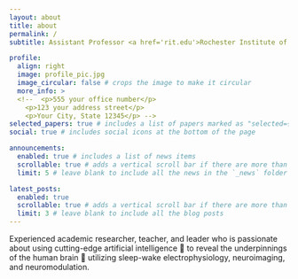 ```yaml
---
layout: about
title: about
permalink: /
subtitle: Assistant Professor <a href='rit.edu'>Rochester Institute of Technology</a>.

profile:
  align: right
  image: profile_pic.jpg
  image_circular: false # crops the image to make it circular
  more_info: >
  <!--  <p>555 your office number</p>
    <p>123 your address street</p>
    <p>Your City, State 12345</p> -->
selected_papers: true # includes a list of papers marked as "selected={true}"
social: true # includes social icons at the bottom of the page

announcements:
  enabled: true # includes a list of news items
  scrollable: true # adds a vertical scroll bar if there are more than 3 news items
  limit: 5 # leave blank to include all the news in the `_news` folder

latest_posts:
  enabled: true
  scrollable: true # adds a vertical scroll bar if there are more than 3 new posts items
  limit: 3 # leave blank to include all the blog posts
---
```

Experienced academic researcher, teacher, and leader who is passionate about using cutting-edge artificial intelligence 🧠 to reveal the underpinnings of the human brain 🧬 utilizing sleep-wake electrophysiology, neuroimaging, and neuromodulation.

<!-- Write your biography here. Tell the world about yourself. Link to your favorite [subreddit](http://reddit.com). You can put a picture in, too. The code is already in, just name your picture `prof_pic.jpg` and put it in the `img/` folder.

Put your address / P.O. box / other info right below your picture. You can also disable any of these elements by editing `profile` property of the YAML header of your `_pages/about.md`. Edit `_bibliography/papers.bib` and Jekyll will render your [publications page](/al-folio/publications/) automatically.

Link to your social media connections, too. This theme is set up to use [Font Awesome icons](https://fontawesome.com/) and [Academicons](https://jpswalsh.github.io/academicons/), like the ones below. Add your Facebook, Twitter, LinkedIn, Google Scholar, or just disable all of them.
-->
